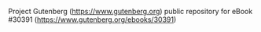 Project Gutenberg (https://www.gutenberg.org) public repository for eBook #30391 (https://www.gutenberg.org/ebooks/30391)
